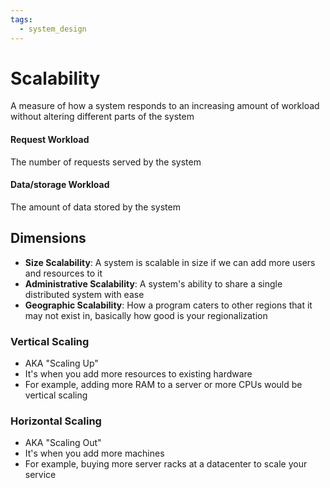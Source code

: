 ```yaml
---
tags:
  - system_design
---
```

# Scalability
A measure of how a system responds to an increasing amount of workload without altering different parts of the system

#### Request Workload
The number of requests served by the system

#### Data/storage Workload
The amount of data stored by the system

## Dimensions
- **Size Scalability**: A system is scalable in size if we can add more users and resources to it
- **Administrative Scalability**: A system's ability to share a single distributed system with ease
- **Geographic Scalability**: How a program caters to other regions that it may not exist in, basically how good is your regionalization

### Vertical Scaling
- AKA "Scaling Up"
- It's when you add more resources to existing hardware
- For example, adding more RAM to a server or more CPUs would be vertical scaling 

### Horizontal Scaling
- AKA "Scaling Out"
- It's when you add more machines
- For example, buying more server racks at a datacenter to scale your service